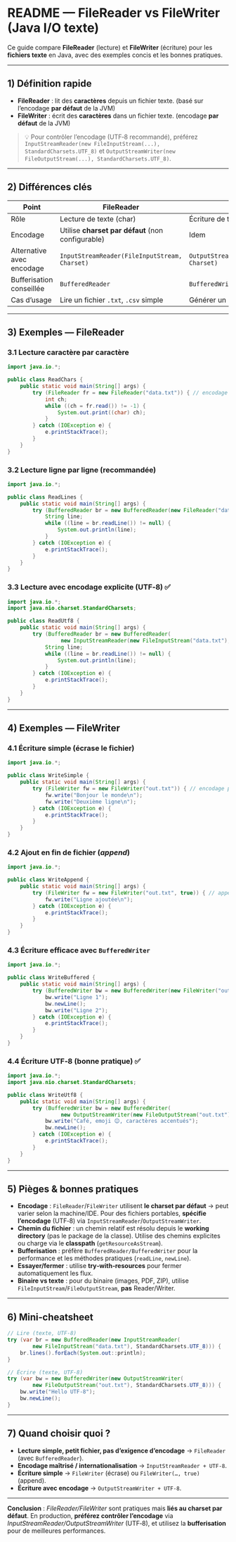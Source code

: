 # README — FileReader vs FileWriter (Java I/O texte)

Ce guide compare **FileReader** (lecture) et **FileWriter** (écriture) pour les **fichiers texte** en Java, avec des exemples concis et les bonnes pratiques.

---

## 1) Définition rapide

* **FileReader** : lit des **caractères** depuis un fichier texte. (basé sur l’encodage **par défaut** de la JVM)
* **FileWriter** : écrit des **caractères** dans un fichier texte. (encodage **par défaut** de la JVM)

> 💡 Pour contrôler l’encodage (UTF‑8 recommandé), préférez `InputStreamReader(new FileInputStream(...), StandardCharsets.UTF_8)` et `OutputStreamWriter(new FileOutputStream(...), StandardCharsets.UTF_8)`.

---

## 2) Différences clés

| Point                     | FileReader                                        | FileWriter                                      |
| ------------------------- | ------------------------------------------------- | ----------------------------------------------- |
| Rôle                      | Lecture de texte (char)                           | Écriture de texte (char)                        |
| Encodage                  | Utilise **charset par défaut** (non configurable) | Idem                                            |
| Alternative avec encodage | `InputStreamReader(FileInputStream, Charset)`     | `OutputStreamWriter(FileOutputStream, Charset)` |
| Bufferisation conseillée  | `BufferedReader`                                  | `BufferedWriter`                                |
| Cas d’usage               | Lire un fichier `.txt`, `.csv` simple             | Générer un `.txt`, `.log`, etc.                 |

---

## 3) Exemples — FileReader

### 3.1 Lecture **caractère par caractère**

```java
import java.io.*;

public class ReadChars {
    public static void main(String[] args) {
        try (FileReader fr = new FileReader("data.txt")) { // encodage par défaut
            int ch;
            while ((ch = fr.read()) != -1) {
                System.out.print((char) ch);
            }
        } catch (IOException e) {
            e.printStackTrace();
        }
    }
}
```

### 3.2 Lecture **ligne par ligne** (recommandée)

```java
import java.io.*;

public class ReadLines {
    public static void main(String[] args) {
        try (BufferedReader br = new BufferedReader(new FileReader("data.txt"))) {
            String line;
            while ((line = br.readLine()) != null) {
                System.out.println(line);
            }
        } catch (IOException e) {
            e.printStackTrace();
        }
    }
}
```

### 3.3 Lecture **avec encodage explicite (UTF‑8)** ✅

```java
import java.io.*;
import java.nio.charset.StandardCharsets;

public class ReadUtf8 {
    public static void main(String[] args) {
        try (BufferedReader br = new BufferedReader(
                 new InputStreamReader(new FileInputStream("data.txt"), StandardCharsets.UTF_8))) {
            String line;
            while ((line = br.readLine()) != null) {
                System.out.println(line);
            }
        } catch (IOException e) {
            e.printStackTrace();
        }
    }
}
```

---

## 4) Exemples — FileWriter

### 4.1 Écriture simple (écrase le fichier)

```java
import java.io.*;

public class WriteSimple {
    public static void main(String[] args) {
        try (FileWriter fw = new FileWriter("out.txt")) { // encodage par défaut
            fw.write("Bonjour le monde\n");
            fw.write("Deuxième ligne\n");
        } catch (IOException e) {
            e.printStackTrace();
        }
    }
}
```

### 4.2 Ajout en fin de fichier (*append*)

```java
import java.io.*;

public class WriteAppend {
    public static void main(String[] args) {
        try (FileWriter fw = new FileWriter("out.txt", true)) { // append = true
            fw.write("Ligne ajoutée\n");
        } catch (IOException e) {
            e.printStackTrace();
        }
    }
}
```

### 4.3 Écriture efficace avec `BufferedWriter`

```java
import java.io.*;

public class WriteBuffered {
    public static void main(String[] args) {
        try (BufferedWriter bw = new BufferedWriter(new FileWriter("out.txt"))) {
            bw.write("Ligne 1");
            bw.newLine();
            bw.write("Ligne 2");
        } catch (IOException e) {
            e.printStackTrace();
        }
    }
}
```

### 4.4 Écriture **UTF‑8** (bonne pratique) ✅

```java
import java.io.*;
import java.nio.charset.StandardCharsets;

public class WriteUtf8 {
    public static void main(String[] args) {
        try (BufferedWriter bw = new BufferedWriter(
                 new OutputStreamWriter(new FileOutputStream("out.txt"), StandardCharsets.UTF_8))) {
            bw.write("Café, emoji 😊, caractères accentués");
            bw.newLine();
        } catch (IOException e) {
            e.printStackTrace();
        }
    }
}
```

---

## 5) Pièges & bonnes pratiques

* **Encodage** : `FileReader`/`FileWriter` utilisent **le charset par défaut** → peut varier selon la machine/IDE. Pour des fichiers portables, **spécifie l’encodage** (UTF‑8) via `InputStreamReader`/`OutputStreamWriter`.
* **Chemin du fichier** : un chemin relatif est résolu depuis le **working directory** (pas le package de la classe). Utilise des chemins explicites ou charge via le **classpath** (`getResourceAsStream`).
* **Bufferisation** : préfère `BufferedReader/BufferedWriter` pour la performance et les méthodes pratiques (`readLine`, `newLine`).
* **Essayer/fermer** : utilise **try‑with‑resources** pour fermer automatiquement les flux.
* **Binaire vs texte** : pour du binaire (images, PDF, ZIP), utilise `FileInputStream`/`FileOutputStream`, **pas** Reader/Writer.

---

## 6) Mini‑cheatsheet

```java
// Lire (texte, UTF‑8)
try (var br = new BufferedReader(new InputStreamReader(
        new FileInputStream("data.txt"), StandardCharsets.UTF_8))) {
    br.lines().forEach(System.out::println);
}

// Écrire (texte, UTF‑8)
try (var bw = new BufferedWriter(new OutputStreamWriter(
        new FileOutputStream("out.txt"), StandardCharsets.UTF_8))) {
    bw.write("Hello UTF‑8");
    bw.newLine();
}
```

---

## 7) Quand choisir quoi ?

* **Lecture simple, petit fichier, pas d’exigence d’encodage** → `FileReader` (avec `BufferedReader`).
* **Encodage maîtrisé / internationalisation** → `InputStreamReader + UTF‑8`.
* **Écriture simple** → `FileWriter` (écrase) ou `FileWriter(…, true)` (append).
* **Écriture avec encodage** → `OutputStreamWriter + UTF‑8`.

---

**Conclusion** : *FileReader/FileWriter* sont pratiques mais **liés au charset par défaut**. En production, **préférez contrôler l’encodage** via *InputStreamReader/OutputStreamWriter* (UTF‑8), et utilisez la **bufferisation** pour de meilleures performances.
